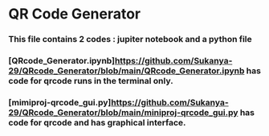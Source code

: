 # QR Code Generator <br>
### This file contains 2 codes : jupiter notebook and a python file 
### [QRcode_Generator.ipynb]<https://github.com/Sukanya-29/QRcode_Generator/blob/main/QRcode_Generator.ipynb> has code for qrcode runs in the terminal only. 
### [mimiproj-qrcode_gui.py]<https://github.com/Sukanya-29/QRcode_Generator/blob/main/miniproj-qrcode_gui.py> has code for qrcode and has graphical interface.

